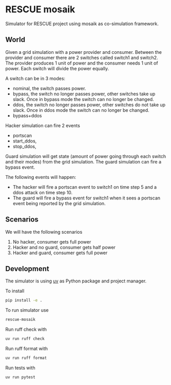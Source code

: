 # RESCUE mosaik

Simulator for RESCUE project using mosaik as co-simulation framework.

## World

Given a grid simulation with a power provider and consumer.
Between the provider and consumer there are 2 switches called switch1 and switch2.
The provider produces 1 unit of power and the consumer needs 1 unit of power.
Each switch will divide the power equally.

A switch can be in 3 modes:
- nominal, the switch passes power.
- bypass, the switch no longer passes power, other switches take up slack. Once in bypass mode the switch can no longer be changed.
- ddos, the switch no longer passes power, other switches do not take up slack. Once in ddos mode the switch can no longer be changed.
- bypass+ddos

Hacker simulation can fire 2 events
- portscan
- start_ddos, 
- stop_ddos, 

Guard simulation will get state (amount of power going through each switch and their modes) from the grid simulation.
The guard simulation can fire a bypass event.

The following events will happen:
- The hacker will fire a portscan event to switch1 on time step 5 and a ddos attack on time step 10.
- The guard will fire a bypass event for switch1 when it sees a portscan event being reported by the grid simulation.

## Scenarios

We will have the following scenarios
1. No hacker, consumer gets full power
2. Hacker and no guard, consumer gets half power
3. Hacker and guard, consumer gets full power

## Development

The simulator is using [uv](https://docs.astral.sh/uv/) as Python package and project manager.

To install 

```bash
pip install -e .
```

To run simulator use
```bash
rescue-mosaik
```

Run ruff check with
 
```bash
uv run ruff check
```

Run ruff format with

```bash
uv run ruff format
```

Run tests with

```bash
uv run pytest
```
